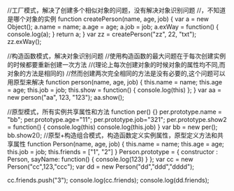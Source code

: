 //工厂模式，解决了创建多个相似对象的问题，没有解决对象识别问题
//，不知道是哪个对象的实例
function createPerson(name, age, job) {
  var a = new Object();
  a.name = name;
  a.age = age;
  a.job = job;
  a.exWay = function() {
    console.log(a);
  }
  return a;
}
var zz = createPerson("zz", 22, "txt");
zz.exWay();

//构造函数模式，解决对象识别问题
//使用构造函数的最大问题在于每次创建实例的时候都要重新创建一次方法
//(理论上每次创建对象的时候对象的属性均不同,而对象的方法是相同的)
//然而创建两次完全相同的方法是没有必要的,这个问题可以用原型来解决
function person(name, age, job) {
  this.name = name;
  this.age = age;
  this.job = job;
  this.show = function() {
    console.log(this)
  };
}
var aa = new person("aa", 123, "123");
aa.show();

//原型模式，所有实例共享属性和方法
function per() {}
per.prototype.name = "bb";
per.prototype.age="11";
per.prototype.job="321";
per.prototype.show2 = function() {
  console.log(this)
  console.log(this.job)
}
var bb = new per();
bb.show2();
//原型+构造组合模式，构造函数定义实例属性，原型定义方法和共享属性
function Person(name, age, job) {
  this.name = name;
  this.age = age;
  this.job = job;
  this.friends = ["1", "2"]
}
Person.prototype = {
  constructor : Person,
  sayName: function() {
    console.log(123)
  }
};
var cc = new Person("cc",123,"ccc");
var dd = new Person("dd","ddd","dddd");

cc.friends.push("3");
console.log(cc.friends);
console.log(dd.friends);
